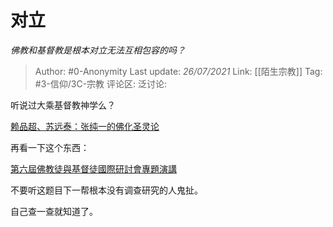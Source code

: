 # 对立
*佛教和基督教是根本对立无法互相包容的吗？*

> Author: #0-Anonymity
> Last update: *26/07/2021*
> Link: [[陌生宗教]]
> Tag: #3-信仰/3C-宗教
> 评论区:
> 泛讨论:

听说过大乘基督教神学么？

[赖品超、苏远泰：张纯一的佛化圣灵论](https://link.zhihu.com/?target=http%3A//i.bokee.com/v1.php/blog/view/uname/rjjdt/bid/6903988)

再看一下这个东西：

[第六屆佛教徒與基督徒國際研討會專題演講](https://link.zhihu.com/?target=https%3A//www.catholic.org.tw/vatican/1PopeMeessage/6cirpcu/20171117/Ayuso%2520Keynote%2520Address.pdf)

不要听这题目下一帮根本没有调查研究的人鬼扯。

自己查一查就知道了。
